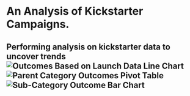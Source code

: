 # An Analysis of Kickstarter Campaigns.
Performing analysis on kickstarter data to uncover trends
![Outcomes Based on Launch Data Line Chart](https://user-images.githubusercontent.com/105666905/172945276-2d604b98-a7a5-4974-a759-83d7697a303d.png)
![Parent Category Outcomes Pivot Table](https://user-images.githubusercontent.com/105666905/172945342-a90f5bd6-fe8e-4054-ba00-8b9b6a4b4670.png)
![Sub-Category Outcome Bar Chart](https://user-images.githubusercontent.com/105666905/172945359-029d013f-30d9-4ba5-85f3-f7940e9f918d.png)
---
